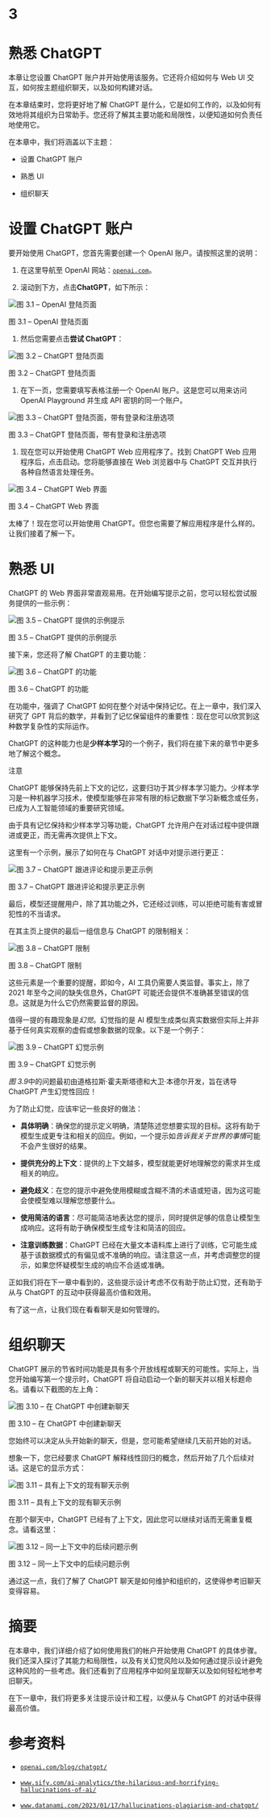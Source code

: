# 3

# 熟悉 ChatGPT

本章让您设置 ChatGPT 账户并开始使用该服务。它还将介绍如何与 Web UI 交互，如何按主题组织聊天，以及如何构建对话。

在本章结束时，您将更好地了解 ChatGPT 是什么，它是如何工作的，以及如何有效地将其组织为日常助手。您还将了解其主要功能和局限性，以便知道如何负责任地使用它。

在本章中，我们将涵盖以下主题：

+   设置 ChatGPT 账户

+   熟悉 UI

+   组织聊天

# 设置 ChatGPT 账户

要开始使用 ChatGPT，您首先需要创建一个 OpenAI 账户。请按照这里的说明：

1.  在这里导航至 OpenAI 网站：[`openai.com`](https://openai.com)。

1.  滚动到下方，点击**ChatGPT**，如下所示：

![图 3.1 – OpenAI 登陆页面](img/Figure_3.1_B19904.jpg)

图 3.1 – OpenAI 登陆页面

1.  然后您需要点击**尝试 ChatGPT**：

![图 3.2 – ChatGPT 登陆页面](img/Figure_3.2_B19904.jpg)

图 3.2 – ChatGPT 登陆页面

1.  在下一页，您需要填写表格注册一个 OpenAI 账户。这是您可以用来访问 OpenAI Playground 并生成 API 密钥的同一个账户。

![图 3.3 – ChatGPT 登陆页面，带有登录和注册选项](img/Figure_3.3_B19904.jpg)

图 3.3 – ChatGPT 登陆页面，带有登录和注册选项

1.  现在您可以开始使用 ChatGPT Web 应用程序了。找到 ChatGPT Web 应用程序后，点击启动。您将能够直接在 Web 浏览器中与 ChatGPT 交互并执行各种自然语言处理任务。

![图 3.4 – ChatGPT Web 界面](img/Figure_3.4_B19904.jpg)

图 3.4 – ChatGPT Web 界面

太棒了！现在您可以开始使用 ChatGPT。但您也需要了解应用程序是什么样的。让我们接着了解一下。

# 熟悉 UI

ChatGPT 的 Web 界面非常直观易用。在开始编写提示之前，您可以轻松尝试服务提供的一些示例：

![图 3.5 – ChatGPT 提供的示例提示](img/Figure_3.5_B19904.jpg)

图 3.5 – ChatGPT 提供的示例提示

接下来，您还将了解 ChatGPT 的主要功能：

![图 3.6 – ChatGPT 的功能](img/Figure_3.6_B19904.jpg)

图 3.6 – ChatGPT 的功能

在功能中，强调了 ChatGPT 如何在整个对话中保持记忆。在上一章中，我们深入研究了 GPT 背后的数学，并看到了记忆保留组件的重要性：现在您可以欣赏到这种数学复杂性的实际运作。

ChatGPT 的这种能力也是**少样本学习**的一个例子，我们将在接下来的章节中更多地了解这个概念。

注意

ChatGPT 能够保持先前上下文的记忆，这要归功于其少样本学习能力。少样本学习是一种机器学习技术，使模型能够在非常有限的标记数据下学习新概念或任务，已成为人工智能领域的重要研究领域。

由于具有记忆保持和少样本学习等功能，ChatGPT 允许用户在对话过程中提供跟进或更正，而无需再次提供上下文。

这里有一个示例，展示了如何在与 ChatGPT 对话中对提示进行更正：

![图 3.7 – ChatGPT 跟进评论和提示更正示例](img/Figure_3.7_B19904.jpg)

图 3.7 – ChatGPT 跟进评论和提示更正示例

最后，模型还提醒用户，除了其功能之外，它还经过训练，可以拒绝可能有害或冒犯性的不当请求。

在其主页上提供的最后一组信息与 ChatGPT 的限制相关：

![图 3.8 – ChatGPT 限制](img/Figure_3.8_B19904.jpg)

图 3.8 – ChatGPT 限制

这些元素是一个重要的提醒，即如今，AI 工具仍需要人类监督。事实上，除了 2021 年至今之间的缺失信息外，ChatGPT 可能还会提供不准确甚至错误的信息。这就是为什么它仍然需要监督的原因。

值得一提的有趣现象是*幻觉*。幻觉指的是 AI 模型生成类似真实数据但实际上并非基于任何真实观察的虚假或想象数据的现象。以下是一个例子：

![图 3.9 – ChatGPT 幻觉示例](img/Figure_3.9_B19904.jpg)

图 3.9 – ChatGPT 幻觉示例

*图 3.9*中的问题最初由道格拉斯·霍夫斯塔德和大卫·本德尔开发，旨在诱导 ChatGPT 产生幻觉性回应！

为了防止幻觉，应该牢记一些良好的做法：

+   **具体明确**：确保您的提示定义明确，清楚陈述您想要实现的目标。这将有助于模型生成更专注和相关的回应。例如，一个提示如*告诉我关于世界的事情*可能不会产生很好的结果。

+   **提供充分的上下文**：提供的上下文越多，模型就能更好地理解您的需求并生成相关的响应。

+   **避免歧义**：在您的提示中避免使用模糊或含糊不清的术语或短语，因为这可能会使模型难以理解您想要什么。

+   **使用简洁的语言**：尽可能简洁地表达您的提示，同时提供足够的信息让模型生成响应。这将有助于确保模型生成专注和简洁的回应。

+   **注意训练数据**：ChatGPT 已经在大量文本语料库上进行了训练，它可能生成基于该数据模式的有偏见或不准确的响应。请注意这一点，并考虑调整您的提示，如果您怀疑模型生成的响应不合适或准确。

正如我们将在下一章中看到的，这些提示设计考虑不仅有助于防止幻觉，还有助于从与 ChatGPT 的互动中获得最高价值和效用。

有了这一点，让我们现在看看聊天是如何管理的。

# 组织聊天

ChatGPT 展示的节省时间功能是具有多个开放线程或聊天的可能性。实际上，当您开始编写第一个提示时，ChatGPT 将自动启动一个新的聊天并以相关标题命名。请看以下截图的左上角：

![图 3.10 – 在 ChatGPT 中创建新聊天](img/Figure_3.10_B19904.jpg)

图 3.10 – 在 ChatGPT 中创建新聊天

您始终可以决定从头开始新的聊天，但是，您可能希望继续几天前开始的对话。

想象一下，您已经要求 ChatGPT 解释线性回归的概念，然后开始了几个后续对话。这是它的显示方式：

![图 3.11 – 具有上下文的现有聊天示例](img/Figure_3.11_B19904.jpg)

图 3.11 – 具有上下文的现有聊天示例

在那个聊天中，ChatGPT 已经有了上下文，因此您可以继续对话而无需重复概念。请看这里：

![图 3.12 – 同一上下文中的后续问题示例](img/Figure_3.12_B19904.jpg)

图 3.12 – 同一上下文中的后续问题示例

通过这一点，我们了解了 ChatGPT 聊天是如何维护和组织的，这使得参考旧聊天变得容易。

# 摘要

在本章中，我们详细介绍了如何使用我们的帐户开始使用 ChatGPT 的具体步骤。我们还深入探讨了其能力和局限性，以及有关幻觉风险以及如何通过提示设计避免这种风险的一些考虑。我们还看到了应用程序中如何呈现聊天以及如何轻松地参考旧聊天。

在下一章中，我们将更多关注提示设计和工程，以便从与 ChatGPT 的对话中获得最高价值。

# 参考资料

+   [`openai.com/blog/chatgpt/`](https://openai.com/blog/chatgpt/)

+   [`www.sify.com/ai-analytics/the-hilarious-and-horrifying-hallucinations-of-ai/`](https://www.sify.com/ai-analytics/the-hilarious-and-horrifying-hallucinations-of-ai/)

+   [`www.datanami.com/2023/01/17/hallucinations-plagiarism-and-chatgpt/`](https://www.datanami.com/2023/01/17/hallucinations-plagiarism-and-chatgpt/)
